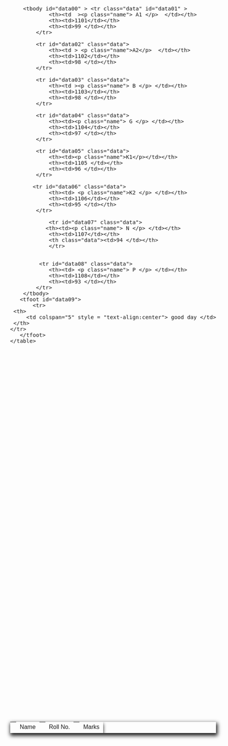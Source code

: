 <html>
<head>
    <meta charset='utf-8'>
    <meta http-equiv='X-UA-Compatible' content='IE=edge'>
    <title>Page Title</title>
    <meta name='viewport' content='width=device-width, initial-scale=1'>
    <link rel='stylesheet' type='text/css' media='screen' href='main.css'>
    <link rel="preconnect" href="https://fonts.googleapis.com">
    <link rel="preconnect" href="https://fonts.gstatic.com" crossorigin>
    <link href="https://fonts.googleapis.com/css2?family=Dosis&display=swap" rel="stylesheet">

</head>
    <style>*{
     font-family: 'Dosis', sans-serif;

}
 body{
     height: 100vh;
     display: grid;
     justify-content: center;
     align-items: center;
     font-size: 17px;
 }
table {
     
     border-collapse: collapse;
     box-shadow: 2px 5px 10px 2px ;
     overflow: hidden;
     text-align: center;
     
}
thead{
     box-shadow: 0 5px 10px;
     
}

th {
     border-collapse: collapse;
     padding:7px 14px 7px ;
     letter-spacing: 0.7rem ;
    
}
td{
     padding:5px 10px 7px ;
}
.name{
    
     box-shadow: 1.2px 1.2px 1.2px 1.2px grey;
}
.name:hover{
    
     box-shadow: 1.2px 1.2px 1.2px 1.2px rgb(214, 208, 208) inset;
}
    </style>

<body> 
    <table>
        <thead >
            <tr id="data" class="data">
                <th style="text-align: left;" ><td>Name </td></th>
                <th style="text-align: left;"><td>Roll No. </td></th>
                <th style="text-align: left;"><td>Marks</td></th>
            </tr>
        </thead>

        <tbody id="data00" > <tr class="data" id="data01" >
                <th><td  ><p class="name"> A1 </p>  </td></th>
                <th><td>1101</td></th>
                <th><td>99 </td></th>
            </tr>

            <tr id="data02" class="data">
                <th><td > <p class="name">A2</p>  </td></th>
                <th><td>1102</td></th>
                <th><td>98 </td></th>
            </tr>

            <tr id="data03" class="data">
                <th><td ><p class="name"> B </p> </td></th>
                <th><td>1103</td></th>
                <th><td>98 </td></th>
            </tr>

            <tr id="data04" class="data">
                <th><td><p class="name"> G </p> </td></th>
                <th><td>1104</td></th>
                <th><td>97 </td></th>
            </tr>

            <tr id="data05" class="data">
                <th><td><p class="name">K1</p></td></th>
                <th><td>1105 </td></th>
                <th><td>96 </td></th>
            </tr>

           <tr id="data06" class="data">
                <th><td> <p class="name">K2 </p> </td></th>
                <th><td>1106</td></th>
                <th><td>95 </td></th>
            </tr>
            
                <tr id="data07" class="data">
               <th><td><p class="name"> N </p> </td></th>
                <th><td>1107</td></th>
                <th class="data"><td>94 </td></th>
                </tr>


             <tr id="data08" class="data"> 
                <th><td> <p class="name"> P </p> </td></th>
                <th><td>1108</td></th>
                <th><td>93 </td></th> 
            </tr>
        </tbody>
       <tfoot id="data09">
           <tr>
     <th>
         <td colspan="5" style = "text-align:center"> good day </td>
     </th>
    </tr>
       </tfoot>
    </table>
</body>
</html>
